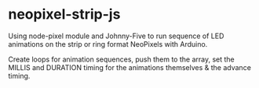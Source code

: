 # neopixel-strip-js
Using node-pixel module and Johnny-Five to run sequence of LED animations on the strip or ring format NeoPixels with Arduino.

Create loops for animation sequences, push them to the array, set the MILLIS and DURATION timing for the animations themselves & the advance timing.
